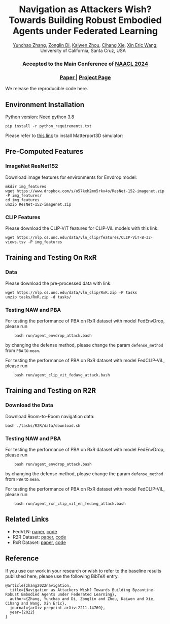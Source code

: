 <div align="center">

<h1>Navigation as Attackers Wish? Towards Building Robust Embodied Agents under Federated Learning</h1>

<div>
    <a href='https://StylesZhang.github.io/' target='_blank'>Yunchao Zhang</a>,
    <a href='https://scholar.google.com/citations?user=5lFDxsMAAAAJ&hl=en&oi=ao' target='_blank'>Zonglin Di</a>,
    <a href='https://kevinz-01.github.io/' target='_blank'>Kaiwen Zhou</a>,
    <a href='https://cihangxie.github.io/' target='_blank'>Cihang Xie</a>,
    <a href='https://eric-xw.github.io/' target='_blank'>Xin Eric Wang</a>;
</div>
<div>
    University of California, Santa Cruz, USA&emsp;
</div>

<h3><strong>Accepted to the Main Conference of <a href='https://2024.naacl.org/' target='_blank'>NAACL 2024</a></strong></h3>

<h3 align="center">
  <a href="https://arxiv.org/abs/2203.14936" target='_blank'>Paper |</a>
  <a href="https://styleszhang.github.io/pba/" target='_blank'>Project Page</a>
</h3>
</div>
<!--## Summary-->
<!--In this paper, we study an important and unique security problem in federated embodied AI -- whether the backdoor attack can manipulate the agent without influencing the performance and how to defend against the attack. We introduce a targeted backdoor attack NAW that successfully implants a backdoor into the agent and propose a promote-based defense framework PBA to defend against it.-->


We release the reproducible code here.

## Environment Installation

Python version: Need python 3.8
```
pip install -r python_requirements.txt
```

Please refer to [this link](https://github.com/peteanderson80/Matterport3DSimulator) to install Matterport3D simulator: 


## Pre-Computed Features
### ImageNet ResNet152

Download image features for environments for Envdrop model:
```
mkdir img_features
wget https://www.dropbox.com/s/o57kxh2mn5rkx4o/ResNet-152-imagenet.zip -P img_features/
cd img_features
unzip ResNet-152-imagenet.zip
```

### CLIP Features
Please download the CLIP-ViT features for CLIP-ViL models with this link:
```
wget https://nlp.cs.unc.edu/data/vln_clip/features/CLIP-ViT-B-32-views.tsv -P img_features
```

## Training and Testing On RxR

### Data
Please download the pre-processed data with link:
```
wget https://nlp.cs.unc.edu/data/vln_clip/RxR.zip -P tasks
unzip tasks/RxR.zip -d tasks/
```

### Testing NAW and PBA
For testing the performance of PBA on RxR dataset with model FedEnvDrop, please run

```
    bash run/agent_envdrop_attack.bash
```
by changing the defense method, please change the param  `defense_method` from `PBA` to `mean`.

For testing the performance of PBA on RxR dataset with model FedCLIP-ViL, please run

```
    bash run/agent_clip_vit_fedavg_attack.bash
```
    

## Training and Testing on R2R

### Download the Data
Download Room-to-Room navigation data:
```
bash ./tasks/R2R/data/download.sh
```

### Testing NAW and PBA
For testing the performance of PBA on RxR dataset with model FedEnvDrop, please run

```
    bash run/agent_envdrop_attack.bash
```
by changing the defense method, please change the param  `defense_method` from `PBA` to `mean`.

For testing the performance of PBA on RxR dataset with model FedCLIP-ViL, please run

```
    bash run/agent_rxr_clip_vit_en_fedavg_attack.bash
```


## Related Links
- FedVLN: [paper](https://arxiv.org/abs/2203.14936), [code](https://github.com/eric-ai-lab/FedVLN)
- R2R Dataset: [paper](https://arxiv.org/pdf/1711.07280.pdf), [code](https://github.com/peteanderson80/Matterport3DSimulator)
- RxR Dataset: [paper](https://arxiv.org/abs/2010.07954), [code](https://github.com/google-research-datasets/RxR)

## Reference
If you use our work in your research or wish to refer to the baseline results published here, 
please use the following BibTeX entry. 


```shell 
@article{zhang2022navigation,
  title={Navigation as Attackers Wish? Towards Building Byzantine-Robust Embodied Agents under Federated Learning},
  author={Zhang, Yunchao and Di, Zonglin and Zhou, Kaiwen and Xie, Cihang and Wang, Xin Eric},
  journal={arXiv preprint arXiv:2211.14769},
  year={2022}
}
```
